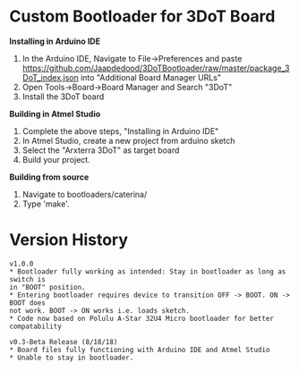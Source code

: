 Custom Bootloader for 3DoT Board
================

**Installing in Arduino IDE**
1. In the Arduino IDE, Navigate to File->Preferences and paste
   https://github.com/Jaapdedood/3DoTBootloader/raw/master/package_3DoT_index.json
   into "Additional Board Manager URLs"
2. Open Tools->Board->Board Manager and Search "3DoT"
3. Install the 3DoT board

**Building in Atmel Studio**

1. Complete the above steps, "Installing in Arduino IDE" 
2. In Atmel Studio, create a new project from arduino sketch
3. Select the "Arxterra 3DoT" as target board
4. Build your project.

**Building from source**

1. Navigate to bootloaders/caterina/
2. Type 'make'.

Version History
===============
```
v1.0.0
* Bootloader fully working as intended: Stay in bootloader as long as switch is
in "BOOT" position.
* Entering bootloader requires device to transition OFF -> BOOT. ON -> BOOT does
not work. BOOT -> ON works i.e. loads sketch.
* Code now based on Polulu A-Star 32U4 Micro bootloader for better compatability

v0.3-Beta Release (8/18/18)
* Board files fully functioning with Arduino IDE and Atmel Studio
* Unable to stay in bootloader.
```
